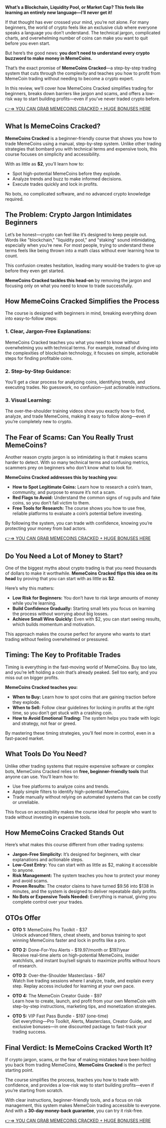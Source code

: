**What’s a Blockchain, Liquidity Pool, or Market Cap? This feels like learning an entirely new language—I’ll never get it!**

If that thought has ever crossed your mind, you’re not alone. For many beginners, the world of crypto feels like an exclusive club where everyone speaks a language you don’t understand. The technical jargon, complicated charts, and overwhelming number of coins can make you want to quit before you even start.

But here’s the good news: **you don’t need to understand every crypto buzzword to make money in MemeCoins.**

That’s the exact promise of **MemeCoins Cracked**—a step-by-step trading system that cuts through the complexity and teaches you how to profit from MemeCoin trading without needing to become a crypto expert.

In this review, we’ll cover how MemeCoins Cracked simplifies trading for beginners, breaks down barriers like jargon and scams, and offers a low-risk way to start building profits—even if you’ve never traded crypto before.

[👉⇒ YOU CAN GRAB MEMECOINS CRACKED + HUGE BONUSES HERE](https://digitalpromoreviews.com/memecoins-cracked-review/)

## What Is MemeCoins Cracked?

**MemeCoins Cracked** is a beginner-friendly course that shows you how to trade MemeCoins using a manual, step-by-step system. Unlike other trading strategies that bombard you with technical terms and expensive tools, this course focuses on simplicity and accessibility.

With as little as **$2**, you’ll learn how to:

- Spot high-potential MemeCoins before they explode.
- Analyze trends and buzz to make informed decisions.
- Execute trades quickly and lock in profits.

No bots, no complicated software, and no advanced crypto knowledge required.


## The Problem: Crypto Jargon Intimidates Beginners

Let’s be honest—crypto can feel like it’s designed to keep people out. Words like "blockchain," "liquidity pool," and "staking" sound intimidating, especially when you’re new. For most people, trying to understand these terms feels like being thrown into a math class without ever learning how to count.

This confusion creates hesitation, leading many would-be traders to give up before they even get started.

**MemeCoins Cracked tackles this head-on** by removing the jargon and focusing only on what you need to know to trade successfully.


## How MemeCoins Cracked Simplifies the Process

The course is designed with beginners in mind, breaking everything down into easy-to-follow steps:

### 1. Clear, Jargon-Free Explanations:
MemeCoins Cracked teaches you what you need to know without overwhelming you with technical terms. For example, instead of diving into the complexities of blockchain technology, it focuses on simple, actionable steps for finding profitable coins.

### 2. Step-by-Step Guidance:
You’ll get a clear process for analyzing coins, identifying trends, and executing trades. No guesswork, no confusion—just actionable instructions.

### 3. Visual Learning:
The over-the-shoulder training videos show you exactly how to find, analyze, and trade MemeCoins, making it easy to follow along—even if you’re completely new to crypto.


## The Fear of Scams: Can You Really Trust MemeCoins?

Another reason crypto jargon is so intimidating is that it makes scams harder to detect. With so many technical terms and confusing metrics, scammers prey on beginners who don’t know what to look for.

**MemeCoins Cracked addresses this by teaching you:**

- **How to Spot Legitimate Coins:** Learn how to research a coin’s team, community, and purpose to ensure it’s not a scam.
- **Red Flags to Avoid:** Understand the common signs of rug pulls and fake coins, so you don’t fall victim to them.
- **Free Tools for Research:** The course shows you how to use free, reliable platforms to evaluate a coin’s potential before investing.

By following the system, you can trade with confidence, knowing you’re protecting your money from bad actors.

[👉⇒ YOU CAN GRAB MEMECOINS CRACKED + HUGE BONUSES HERE](https://digitalpromoreviews.com/memecoins-cracked-review/)

## Do You Need a Lot of Money to Start?

One of the biggest myths about crypto trading is that you need thousands of dollars to make it worthwhile. **MemeCoins Cracked flips this idea on its head** by proving that you can start with as little as **$2**.

Here’s why this matters:

- **Low Risk for Beginners:** You don’t have to risk large amounts of money while you’re learning.
- **Build Confidence Gradually:** Starting small lets you focus on learning the process without worrying about big losses.
- **Achieve Small Wins Quickly:** Even with $2, you can start seeing results, which builds momentum and motivation.

This approach makes the course perfect for anyone who wants to start trading without feeling overwhelmed or pressured.


## Timing: The Key to Profitable Trades

Timing is everything in the fast-moving world of MemeCoins. Buy too late, and you’re left holding a coin that’s already peaked. Sell too early, and you miss out on bigger profits.

**MemeCoins Cracked teaches you:**

- **When to Buy:** Learn how to spot coins that are gaining traction before they explode.
- **When to Sell:** Follow clear guidelines for locking in profits at the right time, so you don’t get stuck with a crashing coin.
- **How to Avoid Emotional Trading:** The system helps you trade with logic and strategy, not fear or greed.

By mastering these timing strategies, you’ll feel more in control, even in a fast-paced market.


## What Tools Do You Need?

Unlike other trading systems that require expensive software or complex bots, MemeCoins Cracked relies on **free, beginner-friendly tools** that anyone can use. You’ll learn how to:

- Use free platforms to analyze coins and trends.
- Apply simple filters to identify high-potential MemeCoins.
- Trade manually without relying on automated systems that can be costly or unreliable.

This focus on accessibility makes the course ideal for people who want to trade without investing in expensive tools.


## How MemeCoins Cracked Stands Out

Here’s what makes this course different from other trading systems:

- **Jargon-Free Simplicity:** It’s designed for beginners, with clear explanations and actionable steps.
- **Low-Cost Entry:** You can start with as little as $2, making it accessible to anyone.
- **Risk Management:** The system teaches you how to protect your money and avoid scams.
- **Proven Results:** The creator claims to have turned $9.56 into $138 in minutes, and the system is designed to deliver repeatable daily profits.
- **No Bots or Expensive Tools Needed:** Everything is manual, giving you complete control over your trades.


## OTOs Offer

- **OTO 1:** MemeCoins Pro Toolkit - $37  
  Unlock advanced filters, cheat sheets, and bonus training to spot winning MemeCoins faster and lock in profits like a pro.

- **OTO 2:** Done-For-You Alerts - $19.97/month or $197/year  
  Receive real-time alerts on high-potential MemeCoins, insider watchlists, and instant buy/sell signals to maximize profits without hours of research.

- **OTO 3:** Over-the-Shoulder Masterclass - $67  
  Watch live trading sessions where I analyze, trade, and explain every step. Replay access included for learning at your own pace.

- **OTO 4:** The MemeCoin Creator Guide - $97  
  Learn how to create, launch, and profit from your own MemeCoin with step-by-step instructions, marketing tips, and monetization strategies.

- **OTO 5:** VIP Fast Pass Bundle - $197 (one-time)  
  Get everything—Pro Toolkit, Alerts, Masterclass, Creator Guide, and exclusive bonuses—in one discounted package to fast-track your trading success.


## Final Verdict: Is MemeCoins Cracked Worth It?

If crypto jargon, scams, or the fear of making mistakes have been holding you back from trading MemeCoins, **MemeCoins Cracked** is the perfect starting point.

The course simplifies the process, teaches you how to trade with confidence, and provides a low-risk way to start building profits—even if you’re starting from scratch.

With clear instructions, beginner-friendly tools, and a focus on risk management, this system makes MemeCoin trading accessible to everyone. And with a **30-day money-back guarantee**, you can try it risk-free.

[👉⇒ YOU CAN GRAB MEMECOINS CRACKED + HUGE BONUSES HERE](https://digitalpromoreviews.com/memecoins-cracked-review/)
